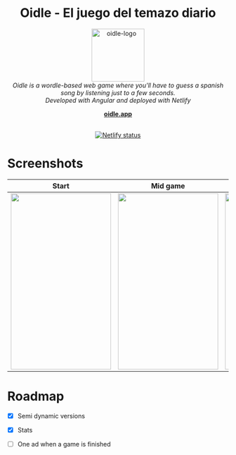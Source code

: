 <h1 align="center">Oidle - El juego del temazo diario</h1>
<p align="center">
  <img src="https://oidle.app/assets/logo.svg" alt="oidle-logo" width="120px" height="120px"/>
  <br>
  <i>Oidle is a wordle-based web game where you'll have to guess a spanish song by listening just to a few seconds.<br>Developed with Angular and deployed with Netlify</i>
  <br>  
</p>

<p align="center">
  <a href="https://oidle.app"><strong>oidle.app</strong></a>
  <br>
  <br>
</p>
<p align="center">
   <a href="https://app.netlify.com/sites/oidle/deploys">
    <img src="https://api.netlify.com/api/v1/badges/71b37ac5-f469-41b3-80a4-8cc3686af6cc/deploy-status" alt="Netlify status" />
   </a>
</p>

# Screenshots 
Start | Mid game | Finished | Stats
--- | --- | --- | ---
<img src="https://user-images.githubusercontent.com/18025825/192139983-495adb7f-2447-46a6-8b4e-52c30bab5d9d.png" height="400px" width="228px"/> | <img src="https://user-images.githubusercontent.com/18025825/192140014-716d23a9-c41c-419a-b56f-c820ce148631.png" height="400px" width="228px"/> | <img src="https://user-images.githubusercontent.com/18025825/192139926-23a21b70-a8b1-4b35-968c-3d80351717f1.png" height="400px" width="228px"/> | <img src="https://user-images.githubusercontent.com/18025825/192140043-287e2464-38b3-4855-b6ae-4c67400ad3eb.png" height="400px" width="228px"/>


# Roadmap

- [x] Semi dynamic versions 

- [x] Stats

- [ ] One ad when a game is finished
